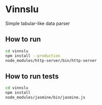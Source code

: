 # Vinnslu
Simple tabular-like data parser

## How to run
```bash
cd vinnslu
npm install --production
node_modules/http-server/bin/http-server
```

## How to run tests
```bash
cd vinnslu
npm install
node_modules/jasmine/bin/jasmine.js
```
